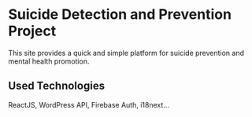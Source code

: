 # Suicide Detection and Prevention Project
This site provides a quick and simple platform for suicide prevention and mental health promotion.

## Used Technologies
ReactJS, WordPress API, Firebase Auth, i18next...
